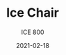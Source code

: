 ---
designer: "Claudio Dondoli - Marco Pocci"
description: "Ice%20collection%20has%20become%20a%20bestseller%20thanks%20to%20its%20versatility%20and%20soundness.%20The%20tubular%20legs%20in%20anodized%20aluminium%20%D8%2028%20are%20inserted%20into%20the%20gas%20injection%20moulding%20polypropylene%20shell%2C%20this%20combination%20of%20materilas%20makes%20the%20chair%20suitable%20for%20an%20array%20of%20varied%20furnishing%20needs%2C%20indoor%20and%20outdoor."
image_primary: "img/Ice_800_01_zoom.jpg"
image_secondary: "img/Ice_800_02_zoom.jpg"
manufacturer: "Pedrali"
href: "https://www.pedrali.it/en/products/catalog/Chair-ICE-800/"
subtitle: "ICE 800"
tags: 
  - "Pedrali"
  - "Chairs"
title: "Ice Chair"
category: "Chairs"
slug: "/manufacturers/pedrali/chairs/claudio-dondoli-marco-pocci-ice-chair"
date: "2021-02-18"
---